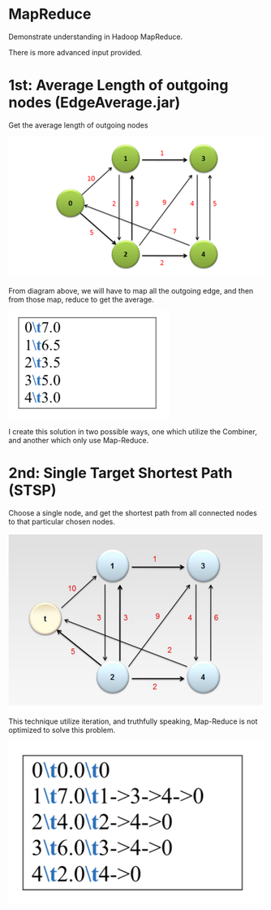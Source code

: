 # MapReduce

Demonstrate understanding in Hadoop MapReduce.

There is more advanced input provided.

# 1st: Average Length of outgoing nodes (EdgeAverage.jar)

Get the average length of outgoing nodes

![Diagram](img/Diagram.png)

From diagram above, we will have to map all the outgoing edge, and then from those map, reduce to get the average.

![Answer to the above Diagram](img/answer.png)

I create this solution in two possible ways, one which utilize the Combiner, and another which only use Map-Reduce.

# 2nd: Single Target Shortest Path (STSP)

Choose a single node, and get the shortest path from all connected nodes to that particular chosen nodes.

![Diagram](img/STSPdiagram.png)

This technique utilize iteration, and truthfully speaking, Map-Reduce is not optimized to solve this problem.

![Answer to the above Diagram](img/STSPanswer.png)
